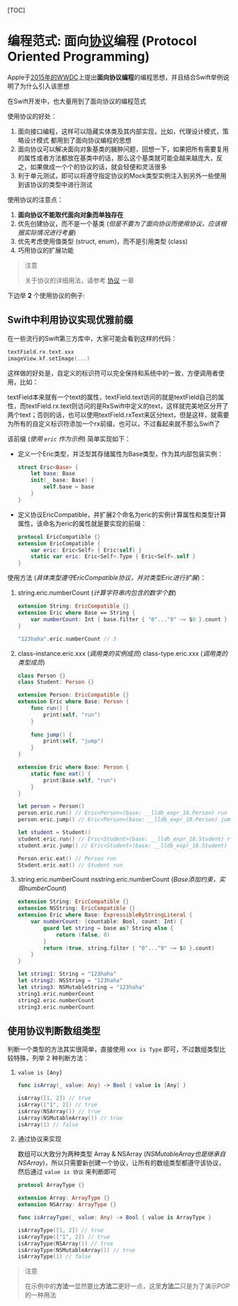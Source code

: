 [TOC]



# 编程范式: 面向[协议](../语法/Protocols%20(协议).md)编程 (Protocol Oriented Programming)



Apple于[2015年的WWDC](https://developer.apple.com/videos/play/wwdc2015/408/)上提出**面向协议编程**的编程思想，并且结合Swift举例说明了为什么引入该思想

在Swift开发中，也大量用到了面向协议的编程范式

使用协议的好处：

1. 面向接口编程，这样可以隐藏实体类及其内部实现，比如，代理设计模式，策略设计模式 都用到了面向协议编程的思想
2. 面向协议可以解决面向对象基类的臃肿问题，回想一下，如果把所有需要复用的属性或者方法都放在基类中的话，那么这个基类就可能会越来越庞大，反之，如果做成一个个的协议的话，就会轻便和灵活很多
3. 利于单元测试，即可以将遵守指定协议的Mock类型实例注入到另外一些使用到该协议的类型中进行测试

使用协议的注意点：

1. **面向协议不能取代面向对象而单独存在**
2. 优先创建协议，而不是一个基类 (*但是不要为了面向协议而使用协议，应该根据实际情况进行考量*)
3. 优先考虑使用值类型 (struct, enum)，而不是引用类型 (class)
4. 巧用协议的扩展功能

> 注意
>
> 关于协议的详细用法，请参考 [协议](../语法/Protocols%20(协议).md) 一章



下边举 **2** 个使用协议的例子:



## Swift中利用协议实现优雅前缀

在一些流行的Swift第三方库中，大家可能会看到这样的代码：

```swift
textField.rx.text.xxx
imageView.kf.setImage(...)
```

这样做的好处是，自定义的标识符可以完全保持和系统中的一致，方便调用者使用，比如：

textField本来就有一个text的属性，textField.text访问的就是textField自己的属性，而textField.rx.text则访问的是RxSwift中定义的text，这样就完美地区分开了两个text；否则的话，也可以使用textField.rxText来区分text，但是这样，就需要为所有的自定义标识符添加一个rx前缀，也可以，不过看起来就不那么Swift了

该前缀 (*使用 `eric` 作为示例*) 简单实现如下：

- 定义一个Eric类型，并泛型其存储属性为Base类型，作为其内部包装实例：

  ```swift
  struct Eric<Base> {
      let base: Base
      init(_ base: Base) {
          self.base = base
      }
  }
  ```

- 定义协议EricCompatible，并扩展2个命名为eric的实例计算属性和类型计算属性，该命名为eric的属性就是要实现的前缀：

  ```swift
  protocol EricCompatible {}
  extension EricCompatible {
      var eric: Eric<Self> { Eric(self) }
      static var eric: Eric<Self>.Type { Eric<Self>.self }
  }
  ```

使用方法 (*具体类型遵守EricCompatible协议，并对类型Eric进行扩展*)：

1. string.eric.numberCount (*计算字符串内包含的数字个数*)

   ```swift
   extension String: EricCompatible {}
   extension Eric where Base == String {
       var numberCount: Int { base.filter { "0"..."9" ~= $0 }.count }
   }
   
   "123haha".eric.numberCount // 3
   ```

2. class-instance.eric.xxx (*调用类的实例成员*) class-type.eric.xxx (*调用类的类型成员*)

   ```swift
   class Person {}
   class Student: Person {}
   
   extension Person: EricCompatible {}
   extension Eric where Base: Person {
       func run() {
           print(self, "run")
       }
       
       func jump() {
           print(self, "jump")
       }
   }
   
   extension Eric where Base: Person {
       static func eat() {
           print(Base.self, "run")
       }
   }
   
   let person = Person()
   person.eric.run() // Eric<Person>(base: __lldb_expr_18.Person) run
   person.eric.jump() // Eric<Person>(base: __lldb_expr_18.Person) jump
   
   let student = Student()
   student.eric.run() // Eric<Student>(base: __lldb_expr_18.Student) run
   student.eric.jump() // Eric<Student>(base: __lldb_expr_18.Student) jump
   
   Person.eric.eat() // Person run
   Student.eric.eat() // Student run
   ```

3. string.eric.numberCount nsstring.eric.numberCount (*Base添加约束，实现numberCount*)

   ```swift
   extension String: EricCompatible {}
   extension NSString: EricCompatible {}
   extension Eric where Base: ExpressibleByStringLiteral {
       var numberCount: (countable: Bool, count: Int) {
           guard let string = base as? String else {
               return (false, 0)
           }
           return (true, string.filter { "0"..."9" ~= $0 }.count)
       }
   }
   
   let string1: String = "123haha"
   let string2: NSString = "123haha"
   let string3: NSMutableString = "123haha"
   string1.eric.numberCount
   string2.eric.numberCount
   string3.eric.numberCount
   ```



## 使用协议判断数组类型

判断一个类型的方法其实很简单，直接使用 `xxx is Type` 即可，不过数组类型比较特殊，列举 2 种判断方法：

1. `value is [Any]`

   ```swift
   func isArray(_ value: Any) -> Bool { value is [Any] }
   
   isArray([1, 2]) // true
   isArray(["1", 2]) // true
   isArray(NSArray()) // true
   isArray(NSMutableArray()) // true
   isArray(1) // false
   ```

2. 通过协议来实现

   数组可以大致分为两种类型 Array & NSArray (*NSMutableArray也是继承自NSArray*)，所以只需要新创建一个协议，让所有的数组类型都遵守该协议，然后通过 `value is 协议` 来判断即可

   ```swift
   protocol ArrayType {}
   
   extension Array: ArrayType {}
   extension NSArray: ArrayType {}
   
   func isArrayType(_ value: Any) -> Bool { value is ArrayType }
   
   isArrayType([1, 2]) // true
   isArrayType(["1", 2]) // true
   isArrayType(NSArray()) // true
   isArrayType(NSMutableArray()) // true
   isArrayType(1) // false
   ```

> 注意
>
> 在示例中的**方法一**显然要比**方法二**更好一点，这里**方法二**只是为了演示POP的一种用法

